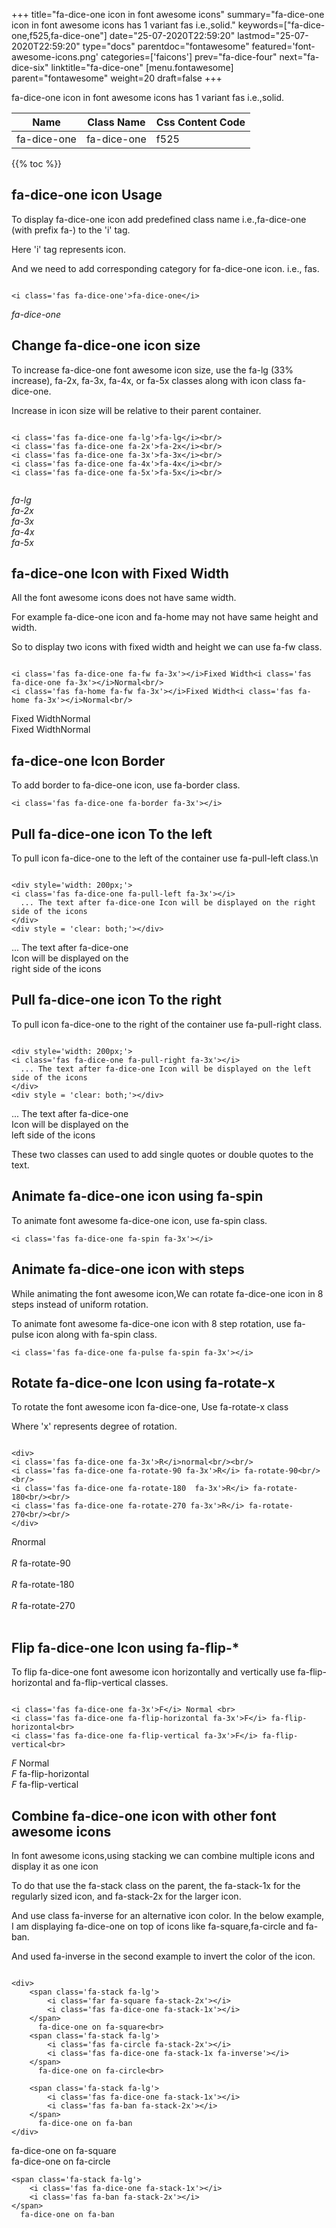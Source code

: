 +++
title="fa-dice-one icon in font awesome icons"
summary="fa-dice-one icon in font awesome icons has 1 variant fas i.e.,solid."
keywords=["fa-dice-one,f525,fa-dice-one"]
date="25-07-2020T22:59:20"
lastmod="25-07-2020T22:59:20"
type="docs"
parentdoc="fontawesome"
featured='font-awesome-icons.png'
categories=['faicons']
prev="fa-dice-four"
next="fa-dice-six"
linktitle="fa-dice-one"
[menu.fontawesome]
parent="fontawesome"
weight=20
draft=false
+++


fa-dice-one icon in font awesome icons has 1 variant fas i.e.,solid.

<div class='table-responsive'><table class='table'><thead><tr><th>Name</th><th>Class Name</th><th>Css Content Code</th></tr></thead><tbody><tr><td>fa-dice-one</td><td>fa-dice-one</td><td>f525</td></tr></tbody></table></div>


{{% toc %}}


## fa-dice-one icon Usage

To display fa-dice-one icon add predefined class name i.e.,fa-dice-one (with prefix fa-) to the 'i' tag.

Here 'i' tag represents icon.

And we need to add corresponding category for fa-dice-one icon. i.e., fas.


```

<i class='fas fa-dice-one'>fa-dice-one</i>
```

<i class='fas fa-dice-one'>fa-dice-one</i>




## Change fa-dice-one icon size
To increase fa-dice-one font awesome icon size, use the fa-lg (33% increase), fa-2x, fa-3x, fa-4x, or fa-5x classes along with icon class fa-dice-one.

Increase in icon size will be relative to their parent container. 

```

<i class='fas fa-dice-one fa-lg'>fa-lg</i><br/>
<i class='fas fa-dice-one fa-2x'>fa-2x</i><br/>
<i class='fas fa-dice-one fa-3x'>fa-3x</i><br/>
<i class='fas fa-dice-one fa-4x'>fa-4x</i><br/>
<i class='fas fa-dice-one fa-5x'>fa-5x</i><br/>
            
```

<i class='fas fa-dice-one fa-lg'>fa-lg</i><br/>
<i class='fas fa-dice-one fa-2x'>fa-2x</i><br/>
<i class='fas fa-dice-one fa-3x'>fa-3x</i><br/>
<i class='fas fa-dice-one fa-4x'>fa-4x</i><br/>
<i class='fas fa-dice-one fa-5x'>fa-5x</i><br/>
            



## fa-dice-one Icon with Fixed Width 

All the font awesome icons does not have same width.

For example fa-dice-one icon and fa-home may not have same height and width.

So to display two icons with fixed width and height we can use fa-fw class.


```

<i class='fas fa-dice-one fa-fw fa-3x'></i>Fixed Width<i class='fas fa-dice-one fa-3x'></i>Normal<br/>
<i class='fas fa-home fa-fw fa-3x'></i>Fixed Width<i class='fas fa-home fa-3x'></i>Normal<br/>
```

<i class='fas fa-dice-one fa-fw fa-3x'></i>Fixed Width<i class='fas fa-dice-one fa-3x'></i>Normal<br/>
<i class='fas fa-home fa-fw fa-3x'></i>Fixed Width<i class='fas fa-home fa-3x'></i>Normal<br/>



## fa-dice-one Icon Border 

To add border to fa-dice-one icon, use fa-border class.


```
<i class='fas fa-dice-one fa-border fa-3x'></i>

```
<i class='fas fa-dice-one fa-border fa-3x'></i>





## Pull fa-dice-one icon To the left

To pull icon fa-dice-one to the left of the container use fa-pull-left class.\n

```

<div style='width: 200px;'>
<i class='fas fa-dice-one fa-pull-left fa-3x'></i>
  ... The text after fa-dice-one Icon will be displayed on the right side of the icons
</div>
<div style = 'clear: both;'></div>
```

<div style='width: 200px;'>
<i class='fas fa-dice-one fa-pull-left fa-3x'></i>
  ... The text after fa-dice-one Icon will be displayed on the right side of the icons
</div>
<div style = 'clear: both;'></div>




## Pull fa-dice-one icon To the right
To pull icon fa-dice-one to the right of the container use fa-pull-right class.

```

<div style='width: 200px;'>
<i class='fas fa-dice-one fa-pull-right fa-3x'></i>
  ... The text after fa-dice-one Icon will be displayed on the left side of the icons
</div>
<div style = 'clear: both;'></div>
```

<div style='width: 200px;'>
<i class='fas fa-dice-one fa-pull-right fa-3x'></i>
  ... The text after fa-dice-one Icon will be displayed on the left side of the icons
</div>
<div style = 'clear: both;'></div>

These two classes can used to add single quotes or double quotes to the text.


## Animate fa-dice-one icon using fa-spin
To animate font awesome fa-dice-one icon, use fa-spin class.

```
<i class='fas fa-dice-one fa-spin fa-3x'></i>
```
<i class='fas fa-dice-one fa-spin fa-3x'></i>




## Animate fa-dice-one icon with steps
While animating the font awesome icon,We can rotate fa-dice-one icon in 8 steps instead of uniform rotation.

To animate font awesome fa-dice-one icon with 8 step rotation, use fa-pulse icon along with fa-spin class.


```
<i class='fas fa-dice-one fa-pulse fa-spin fa-3x'></i>

```
<i class='fas fa-dice-one fa-pulse fa-spin fa-3x'></i>





## Rotate fa-dice-one Icon using fa-rotate-x
To rotate the font awesome icon fa-dice-one, Use fa-rotate-x class

Where 'x' represents degree of rotation.


```

<div>
<i class='fas fa-dice-one fa-3x'>R</i>normal<br/><br/>
<i class='fas fa-dice-one fa-rotate-90 fa-3x'>R</i> fa-rotate-90<br/><br/> 
<i class='fas fa-dice-one fa-rotate-180  fa-3x'>R</i> fa-rotate-180<br/><br/> 
<i class='fas fa-dice-one fa-rotate-270 fa-3x'>R</i> fa-rotate-270<br/><br/>
</div>
```

<div>
<i class='fas fa-dice-one fa-3x'>R</i>normal<br/><br/>
<i class='fas fa-dice-one fa-rotate-90 fa-3x'>R</i> fa-rotate-90<br/><br/> 
<i class='fas fa-dice-one fa-rotate-180  fa-3x'>R</i> fa-rotate-180<br/><br/> 
<i class='fas fa-dice-one fa-rotate-270 fa-3x'>R</i> fa-rotate-270<br/><br/>
</div>




## Flip fa-dice-one Icon using fa-flip-*
To flip fa-dice-one font awesome icon horizontally and vertically use fa-flip-horizontal and fa-flip-vertical classes. 

```

<i class='fas fa-dice-one fa-3x'>F</i> Normal <br>
<i class='fas fa-dice-one fa-flip-horizontal fa-3x'>F</i> fa-flip-horizontal<br>
<i class='fas fa-dice-one fa-flip-vertical fa-3x'>F</i> fa-flip-vertical<br>
```

<i class='fas fa-dice-one fa-3x'>F</i> Normal <br>
<i class='fas fa-dice-one fa-flip-horizontal fa-3x'>F</i> fa-flip-horizontal<br>
<i class='fas fa-dice-one fa-flip-vertical fa-3x'>F</i> fa-flip-vertical<br>




## Combine fa-dice-one icon with other font awesome icons
In font awesome icons,using stacking we can combine multiple icons and display it as one icon 

To do that use the fa-stack class on the parent, the fa-stack-1x for the regularly sized icon, and fa-stack-2x for the larger icon.

And use class fa-inverse for an alternative icon color. 
In the below example, I am displaying fa-dice-one on top of icons like fa-square,fa-circle and fa-ban.

And used fa-inverse in the second example to invert the color of the icon.

```

<div>
    <span class='fa-stack fa-lg'>
        <i class='far fa-square fa-stack-2x'></i>
        <i class='fas fa-dice-one fa-stack-1x'></i>
    </span>
      fa-dice-one on fa-square<br>
    <span class='fa-stack fa-lg'>
        <i class='fas fa-circle fa-stack-2x'></i>
        <i class='fas fa-dice-one fa-stack-1x fa-inverse'></i>
    </span>
      fa-dice-one on fa-circle<br>

    <span class='fa-stack fa-lg'>
        <i class='fas fa-dice-one fa-stack-1x'></i>
        <i class='fas fa-ban fa-stack-2x'></i>
    </span>
      fa-dice-one on fa-ban
</div>
```

<div>
    <span class='fa-stack fa-lg'>
        <i class='far fa-square fa-stack-2x'></i>
        <i class='fas fa-dice-one fa-stack-1x'></i>
    </span>
      fa-dice-one on fa-square<br>
    <span class='fa-stack fa-lg'>
        <i class='fas fa-circle fa-stack-2x'></i>
        <i class='fas fa-dice-one fa-stack-1x fa-inverse'></i>
    </span>
      fa-dice-one on fa-circle<br>

    <span class='fa-stack fa-lg'>
        <i class='fas fa-dice-one fa-stack-1x'></i>
        <i class='fas fa-ban fa-stack-2x'></i>
    </span>
      fa-dice-one on fa-ban
</div>






